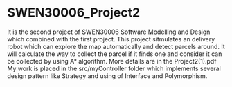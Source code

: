 # SWEN30006_Project2
It is the second project of SWEN30006 Software Modelling and Design which combined with the first project.
This project sitmulates an delivery robot which can explore the map automatically and detect parcels around. It will calculate the way to collect the parcel if it finds one and consider it can be collected by using A* algorithm.
More details are in the Project2(1).pdf
My work is placed in the src/myController folder which implements several design pattern like Strategy and using of Interface and Polymorphism.

